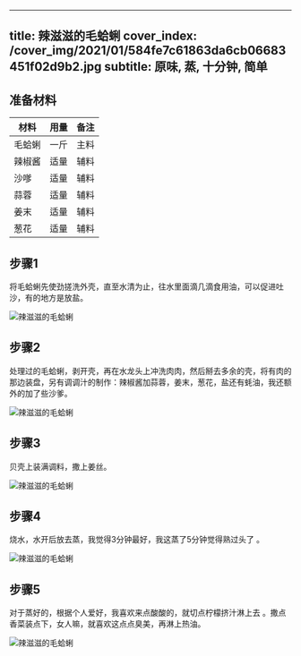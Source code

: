 
---
title: 辣滋滋的毛蛤蜊
cover_index: /cover_img/2021/01/584fe7c61863da6cb06683451f02d9b2.jpg
subtitle: 原味, 蒸, 十分钟, 简单
---

## 准备材料

| 材料     | 用量 | 备注|
| ------- | ----- | --- |
| 毛蛤蜊 | 一斤| 主料 |
| 辣椒酱 | 适量| 辅料 |
| 沙嗲 | 适量| 辅料 |
| 蒜蓉 | 适量| 辅料 |
| 姜末 | 适量| 辅料 |
| 葱花 | 适量| 辅料 |

## 步骤1

将毛蛤蜊先使劲搓洗外壳，直至水清为止，往水里面滴几滴食用油，可以促进吐沙，有的地方是放盐。

![辣滋滋的毛蛤蜊](https://i8.meishichina.com/attachment/recipe/201009/201009291558175.jpg?x-oss-process=style/p320) 

## 步骤2

处理过的毛蛤蜊，剥开壳，再在水龙头上冲洗肉肉，然后掰去多余的壳，将有肉的那边装盘，另有调调汁的制作：辣椒酱加蒜蓉，姜末，葱花，盐还有蚝油，我还额外的加了些沙爹。

![辣滋滋的毛蛤蜊](https://i8.meishichina.com/attachment/recipe/201009/201009291558483.jpg?x-oss-process=style/p320) 

## 步骤3

贝壳上装满调料，撒上姜丝。

![辣滋滋的毛蛤蜊](https://i8.meishichina.com/attachment/recipe/201009/201009291559171.jpg?x-oss-process=style/p320) 

## 步骤4

烧水，水开后放去蒸，我觉得3分钟最好，我这蒸了5分钟觉得熟过头了 。

![辣滋滋的毛蛤蜊](https://i8.meishichina.com/attachment/recipe/201009/201009291559445.jpg?x-oss-process=style/p320) 

## 步骤5

对于蒸好的，根据个人爱好，我喜欢来点酸酸的，就切点柠檬挤汁淋上去 。撒点香菜装点下，女人嘛，就喜欢这点点臭美，再淋上热油。

![辣滋滋的毛蛤蜊](https://i8.meishichina.com/attachment/recipe/201009/201009291600093.jpg?x-oss-process=style/p320) 

